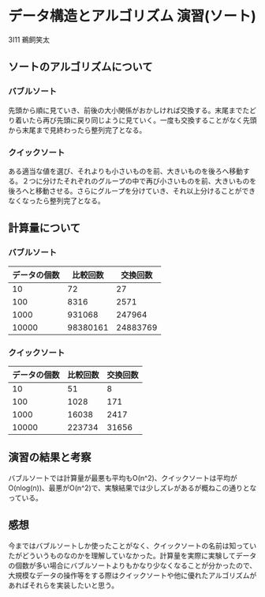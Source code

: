 # データ構造とアルゴリズム 演習(ソート)
3I11 鵜飼笑太

## ソートのアルゴリズムについて
### バブルソート
先頭から順に見ていき、前後の大小関係がおかしければ交換する。末尾までたどり着いたら再び先頭に戻り同じように見ていく。一度も交換することがなく先頭から末尾まで見終わったら整列完了となる。
### クイックソート
ある適当な値を選び、それよりも小さいものを前、大きいものを後ろへ移動する。２つに分けたそれぞれのグループの中で再び小さいものを前、大きいものを後ろへと移動させる。さらにグループを分けていき、それ以上分けることができなくなったら整列完了となる。

## 計算量について
### バブルソート
|データの個数|比較回数|交換回数|
|-|-|-|
|10|72|27|
|100|8316|2571|
|1000|931068|247964|
|10000|98380161|24883769|

### クイックソート
|データの個数|比較回数|交換回数|
|-|-|-|
|10|51|8|
|100|1028|171|
|1000|16038|2417|
|10000|223734|31656|

## 演習の結果と考察
バブルソートでは計算量が最悪も平均もO(n^2)、クイックソートは平均がO(nlog(n))、最悪がO(n^2)で、実験結果では少しズレがあるが概ねこの通りとなっている。

## 感想
今まではバブルソートしか使ったことがなく、クイックソートの名前は知っていたがどういうものなのかを理解していなかった。計算量を実際に実験してデータの個数が多い場合にバブルソートよりもかなり少なくなることが分かったので、大規模なデータの操作等をする際はクイックソートや他に優れたアルゴリズムがあればそれらを実装したいと思う。